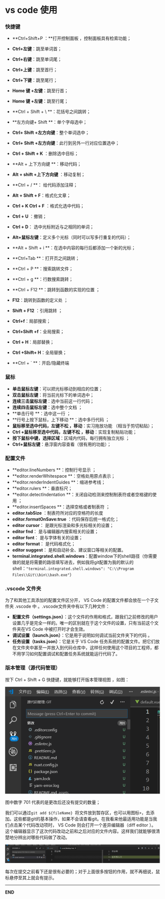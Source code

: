 # vs code 使用

### 快捷键

* **Ctrl+Shift+P ：**打开控制面板  ，控制面板具有检索功能；
* **Ctrl+左键**：跳至单词首；
* **Ctrl+右键**：跳至单词尾；
* **Ctrl+上键**：跳至首行；
* **Ctrl+下键**：跳至尾行；
* **Home 键 +左键**：跳至行首；
* **Home 键 +左键**：跳至行尾；
* **Ctrl + Shift + \ **：花括号之间跳转；
* **左方向键+ Shift  **：单个字母选中；
* **Ctrl+ Shift +左方向键**：整个单词选中；
* **Ctrl+ Shift +左方向键**：此行到另外一行对应位置选中；
* **Ctrl + Shift + K** ：删除选中目标；
* **Alt + 上下方向键 **：移动代码；
* **Alt + shift +上下方向键** ：移动复制；
* **Ctrl + / **： 给代码添加注释；
* **Alt + Shift + F**：格式化文章；
* **Ctrl + K Ctrl + F** ：格式化选中代码；
* **Ctrl + U** ：撤销；
* **Ctrl + D**： 选中光标附近与之相同的单词；
* **Alt+鼠标左键**：定义多个光标（同时可以写多行重复的代码）；
* **Alt + Shift + i **：在选中内容的每行后都添加一个新的光标；
* **Ctrl+Tab **：打开页之间跳转；
* **Ctrl + P **：搜索跳转文件；
* **Ctrl + g **：行数搜索跳转；

* **Ctrl + F12 **：跳转到函数的实现的位置 ；
* **F12**：跳转到函数的定义处 ；
* **Shift + F12** ：引用跳转 ；
* **Ctrl+f**：局部搜索；
* **Ctrl+Shift +f**：全局搜索；
* **Ctrl + H**：局部替换；
* **Ctrl +Shift+ H**：全局替换；
* **Ctrl + `  **：开启/隐藏终端

### 鼠标

* **单击鼠标左键**：可以把光标移动到相应的位置；
* **双击鼠标左键**：将当前光标下的单词选中；
* **连续三击鼠标左键**：选中当前这一行代码；
* **连续四击鼠标左键**：选中整个文档 ；
* **单击行号 **：选中这一行 ；
* **行号上按下鼠标，上下移动 **：选中多行代码 ；
* **鼠标移至选中代码，左键不松 ，移动**：实习拖放功能 （相当于剪切粘贴）；
* **Ctrl +鼠标移至选中代码，左键不松 ，移动**：实现复制粘贴功能；
* **按下鼠标中键，选择区域**：区域内代码，每行拥有独立光标 ；
* **Ctrl+鼠标左键**：悬浮窗内容查看（很有用的功能）；

### 配置文件

* **editor.lineNumbers **：控制行号显示 ；
* **editor.renderWhitespace **：空格处用原点表示；
* **editor.renderIndentGuides **：缩进参考线；
* **editor.rulers **：垂直标尺；
* **editor.detectIndentation **：关闭自动检测来控制制表符或者空格键的使用 ；
* **editor.insertSpaces **：选择空格或者制表符 ；
* **editor.tabSize** ：制表符所对应的空格符的长度 
* **editor.formatOnSave:true** ：代码保存后统一格式化；
* **editor cursor**： 是跟光标渲染和多光标相关的设置；
* **editor fnd**： 是与编辑器内搜索相关的设置；
* **editor font**： 是与字体有关的设置；
* **editor format**： 是代码格式化；
* **editor suggest**： 是和自动补全、建议窗口等相关的配置。 
* **terminal.integrated.shell.windows**：配置window下的shell路径（你需要做的就是将需要的路径填写进去，例如我将git配置为我的默认的shell：`"terminal.integrated.shell.windows": "C:\\Program Files\\Git\\bin\\bash.exe"`）

### .vscode 文件夹

为了和其他工具添加的配置文件区分开， VS Code 的配置文件都会放在一个子文件夹 .vscode 中 。.vscode文件夹中有以下几种文件：

* **配置文件（settings.json）**：这个文件的作用和格式，跟我们之前修改的用户设置几乎是完全一样的。唯一的区别就在于这个文件的设置，只有当前这个文件夹在VS Code 中被打开时才会生效。 
* **调试设置（launch.json）**：它是用于说明如何调试当前文件夹下的代码 。
* **任务设置（tasks.json）**：它是关于 VS Code 任务系统的配置文件。把它们放在文件夹中甚至一并放入到代码仓库中，这样任何使用这个项目的工程师，都不用学习如何配置调试和配置任务系统就能运行代码了。

### 版本管理（源代码管理）

按下 Ctrl + Shift + G 快捷键，就能够打开版本管理视图 ，如图：

![1551408933754](img/1551408933754.png)

图中数字 701 代表的是更改后还没有提交的数量；

我们可以通过`git add ${fileName} `将文件放到暂存区，也可以用图标`+`，去添加。这些都是git的基本操作，如果不会请查看git。在我看来他最适用功能是当我们点击某个代码改动项时， VS Code 则会打开一个差异编辑器（diff editor ）。这个编辑器显示了这次代码改动之前和之后对应的文件内容。这样我们就能够很清楚地分辨出对哪些代码做了改动。 

![1551519612205](img/1551519612205.png)

每次在提交之前看下还是很有必要的；对于上面很多按钮的作用，就不再细说，鼠标悬停至其上就会有提示。

***

**END**


